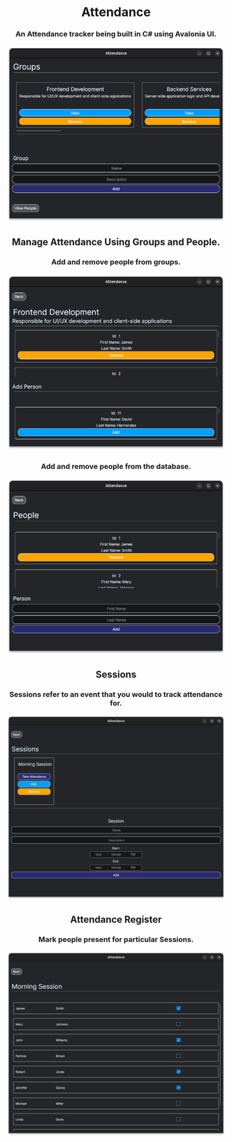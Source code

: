 <div style="text-align: center">
    <h1>Attendance</h1>

### An Attendance tracker being built in C# using Avalonia UI.

![HomePage Screenshot](Resources/Screenshots/Home.png "Home Page")

## Manage Attendance Using Groups and People.

### Add and remove people from groups.
![GroupView_Screenshot](Resources/Screenshots/Group.png "Group View Page")

### Add and remove people from the database.
![People_View_Screenshot](Resources/Screenshots/People.png "People View Page")

## Sessions
### Sessions refer to an event that you would to track attendance for.
![Sessions](Resources/Screenshots/Sessions.png "Sessions Page")

## Attendance Register
### Mark people present for particular Sessions.
![Attendance Register](Resources/Screenshots/AttendanceRegister.png "Attendance Register Page")
</div>